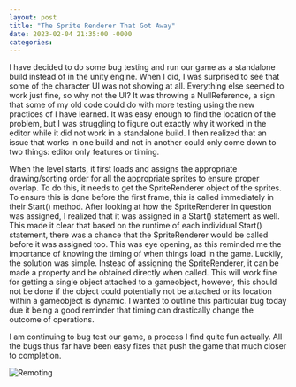 ```yaml
---
layout: post
title: "The Sprite Renderer That Got Away"
date: 2023-02-04 21:35:00 -0000
categories: 
---
```


I have decided to do some bug testing and run our game as a standalone build instead of in the unity engine. When I did, I was surprised to see that some of the character UI was not showing at all. Everything else seemed to work just fine, so why not the UI? It was throwing a NullReference, a sign that some of my old code could do with more testing using the new practices of I have learned. It was easy enough to find the location of the problem, but I was struggling to figure out exactly why it worked in the editor while it did not work in a standalone build. I then realized that an issue that works in one build and not in another could only come down to two things: editor only features or timing.

When the level starts, it first loads and assigns the appropriate drawing/sorting order for all the appropriate sprites to ensure proper overlap. To do this, it needs to get the SpriteRenderer object of the sprites. To ensure this is done before the first frame, this is called immediately in their Start() method. After looking at how the SpriteRenderer in question was assigned, I realized that it was assigned in a Start() statement as well. This made it clear that based on the runtime of each individual Start() statement, there was a chance that the SpriteRenderer would be called before it was assigned too. This was eye opening, as this reminded me the importance of knowing the timing of when things load in the game. Luckily, the solution was simple. Instead of assigning the SpriteRenderer, it can be made a property and be obtained directly when called. This will work fine for getting a single object attached to a gameobject, however, this should not be done if the object could potentially not be attached or its location within a gameobject is dynamic. I wanted to outline this particular bug today due it being a good reminder that timing can drastically change the outcome of operations. 

I am continuing to bug test our game, a process I find quite fun actually. All the bugs thus far have been easy fixes that push the game that much closer to completion. 

<img src="/Images/astralprojection.jpg" alt="Remoting">